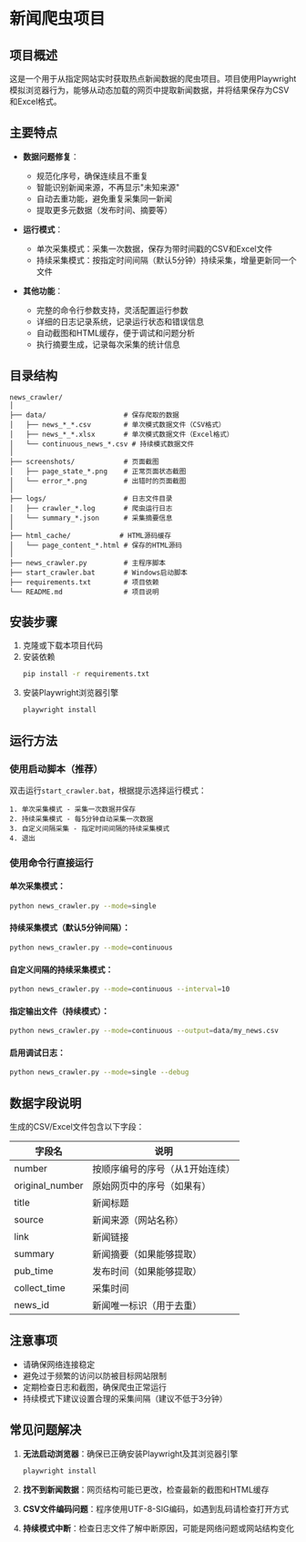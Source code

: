 # 新闻爬虫项目

## 项目概述

这是一个用于从指定网站实时获取热点新闻数据的爬虫项目。项目使用Playwright模拟浏览器行为，能够从动态加载的网页中提取新闻数据，并将结果保存为CSV和Excel格式。

## 主要特点

- **数据问题修复**：
  - 规范化序号，确保连续且不重复
  - 智能识别新闻来源，不再显示"未知来源"
  - 自动去重功能，避免重复采集同一新闻
  - 提取更多元数据（发布时间、摘要等）

- **运行模式**：
  - 单次采集模式：采集一次数据，保存为带时间戳的CSV和Excel文件
  - 持续采集模式：按指定时间间隔（默认5分钟）持续采集，增量更新同一个文件

- **其他功能**：
  - 完整的命令行参数支持，灵活配置运行参数
  - 详细的日志记录系统，记录运行状态和错误信息
  - 自动截图和HTML缓存，便于调试和问题分析
  - 执行摘要生成，记录每次采集的统计信息

## 目录结构

```
news_crawler/
│
├── data/                   # 保存爬取的数据
│   ├── news_*_*.csv        # 单次模式数据文件（CSV格式）
│   ├── news_*_*.xlsx       # 单次模式数据文件（Excel格式）
│   └── continuous_news_*.csv # 持续模式数据文件
│
├── screenshots/            # 页面截图
│   ├── page_state_*.png    # 正常页面状态截图
│   └── error_*.png         # 出错时的页面截图
│
├── logs/                   # 日志文件目录
│   ├── crawler_*.log       # 爬虫运行日志
│   └── summary_*.json      # 采集摘要信息
│
├── html_cache/            # HTML源码缓存
│   └── page_content_*.html # 保存的HTML源码
│
├── news_crawler.py         # 主程序脚本
├── start_crawler.bat       # Windows启动脚本
├── requirements.txt        # 项目依赖
└── README.md               # 项目说明
```

## 安装步骤

1. 克隆或下载本项目代码
2. 安装依赖
   ```bash
   pip install -r requirements.txt
   ```
3. 安装Playwright浏览器引擎
   ```bash
   playwright install
   ```

## 运行方法

### 使用启动脚本（推荐）

双击运行`start_crawler.bat`，根据提示选择运行模式：

```
1. 单次采集模式 - 采集一次数据并保存
2. 持续采集模式 - 每5分钟自动采集一次数据
3. 自定义间隔采集 - 指定时间间隔的持续采集模式
4. 退出
```

### 使用命令行直接运行

#### 单次采集模式：
```bash
python news_crawler.py --mode=single
```

#### 持续采集模式（默认5分钟间隔）：
```bash
python news_crawler.py --mode=continuous
```

#### 自定义间隔的持续采集模式：
```bash
python news_crawler.py --mode=continuous --interval=10
```

#### 指定输出文件（持续模式）：
```bash
python news_crawler.py --mode=continuous --output=data/my_news.csv
```

#### 启用调试日志：
```bash
python news_crawler.py --mode=single --debug
```

## 数据字段说明

生成的CSV/Excel文件包含以下字段：

| 字段名           | 说明                                    |
|-----------------|----------------------------------------|
| number          | 按顺序编号的序号（从1开始连续）          |
| original_number | 原始网页中的序号（如果有）              |
| title           | 新闻标题                                |
| source          | 新闻来源（网站名称）                    |
| link            | 新闻链接                                |
| summary         | 新闻摘要（如果能够提取）                |
| pub_time        | 发布时间（如果能够提取）                |
| collect_time    | 采集时间                                |
| news_id         | 新闻唯一标识（用于去重）                |

## 注意事项

- 请确保网络连接稳定
- 避免过于频繁的访问以防被目标网站限制
- 定期检查日志和截图，确保爬虫正常运行
- 持续模式下建议设置合理的采集间隔（建议不低于3分钟）

## 常见问题解决

1. **无法启动浏览器**：确保已正确安装Playwright及其浏览器引擎
   ```bash
   playwright install
   ```

2. **找不到新闻数据**：网页结构可能已更改，检查最新的截图和HTML缓存

3. **CSV文件编码问题**：程序使用UTF-8-SIG编码，如遇到乱码请检查打开方式

4. **持续模式中断**：检查日志文件了解中断原因，可能是网络问题或网站结构变化
